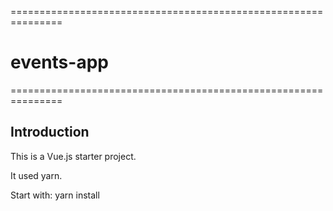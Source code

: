 ===============================================================
# events-app
===============================================================

<h2>Introduction</h2>

This is a Vue.js starter project.

It used yarn.

Start with:
    yarn install

